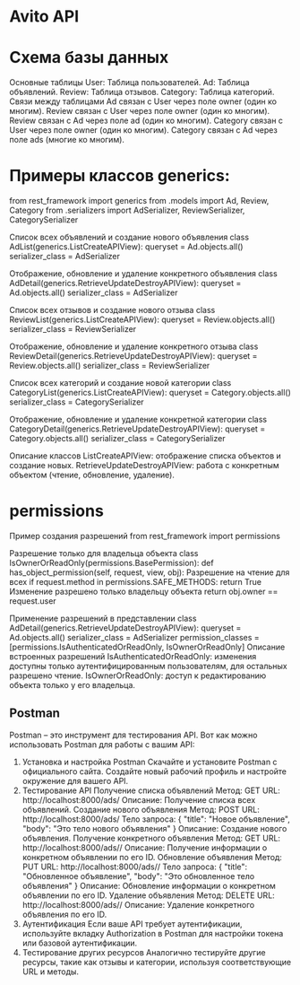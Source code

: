 # Avito API

# Схема базы данных
Основные таблицы
  User: Таблица пользователей.
  Ad: Таблица объявлений.
  Review: Таблица отзывов.
  Category: Таблица категорий.
Связи между таблицами
  Ad связан с User через поле owner (один ко многим).
  Review связан с User через поле owner (один ко многим).
  Review связан с Ad через поле ad (один ко многим).
  Category связан с User через поле owner (один ко многим).
  Category связан с Ad через поле ads (многие ко многим).

# Примеры классов generics:
  
from rest_framework import generics
from .models import Ad, Review, Category
from .serializers import AdSerializer, ReviewSerializer, CategorySerializer

Список всех объявлений и создание нового объявления
class AdList(generics.ListCreateAPIView):
    queryset = Ad.objects.all()
    serializer_class = AdSerializer

Отображение, обновление и удаление конкретного объявления
class AdDetail(generics.RetrieveUpdateDestroyAPIView):
    queryset = Ad.objects.all()
    serializer_class = AdSerializer

Список всех отзывов и создание нового отзыва
class ReviewList(generics.ListCreateAPIView):
    queryset = Review.objects.all()
    serializer_class = ReviewSerializer
    
Отображение, обновление и удаление конкретного отзыва
class ReviewDetail(generics.RetrieveUpdateDestroyAPIView):
    queryset = Review.objects.all()
    serializer_class = ReviewSerializer

Список всех категорий и создание новой категории
class CategoryList(generics.ListCreateAPIView):
    queryset = Category.objects.all()
    serializer_class = CategorySerializer

Отображение, обновление и удаление конкретной категории
class CategoryDetail(generics.RetrieveUpdateDestroyAPIView):
    queryset = Category.objects.all()
    serializer_class = CategorySerializer

Описание классов
ListCreateAPIView: отображение списка объектов и создание новых.
RetrieveUpdateDestroyAPIView: работа с конкретным объектом (чтение, обновление, удаление).

# permissions
Пример создания разрешений
from rest_framework import permissions

Разрешение только для владельца объекта
class IsOwnerOrReadOnly(permissions.BasePermission):
    def has_object_permission(self, request, view, obj):
        Разрешение на чтение для всех
        if request.method in permissions.SAFE_METHODS:
            return True
        Изменение разрешено только владельцу объекта
        return obj.owner == request.user

Применение разрешений в представлении
class AdDetail(generics.RetrieveUpdateDestroyAPIView):
    queryset = Ad.objects.all()
    serializer_class = AdSerializer
    permission_classes = [permissions.IsAuthenticatedOrReadOnly, IsOwnerOrReadOnly]
Описание встроенных разрешений
IsAuthenticatedOrReadOnly: изменения доступны только аутентифицированным пользователям, для остальных разрешено чтение.
IsOwnerOrReadOnly: доступ к редактированию объекта только у его владельца.

## Postman
Postman – это инструмент для тестирования API. Вот как можно использовать Postman для работы с вашим API:

1. Установка и настройка Postman
Скачайте и установите Postman с официального сайта.
Создайте новый рабочий профиль и настройте окружение для вашего API.
2. Тестирование API
Получение списка объявлений
Метод: GET
URL: http://localhost:8000/ads/
Описание: Получение списка всех объявлений.
Создание нового объявления
Метод: POST
URL: http://localhost:8000/ads/
Тело запроса:
{
    "title": "Новое объявление",
    "body": "Это тело нового объявления"
}
Описание: Создание нового объявления.
Получение конкретного объявления
Метод: GET
URL: http://localhost:8000/ads/<id>/
Описание: Получение информации о конкретном объявлении по его ID.
Обновление объявления
Метод: PUT
URL: http://localhost:8000/ads/<id>/
Тело запроса:
{
    "title": "Обновленное объявление",
    "body": "Это обновленное тело объявления"
}
Описание: Обновление информации о конкретном объявлении по его ID.
Удаление объявления
Метод: DELETE
URL: http://localhost:8000/ads/<id>/
Описание: Удаление конкретного объявления по его ID.
3. Аутентификация
Если ваше API требует аутентификации, используйте вкладку Authorization в Postman для настройки токена или базовой аутентификации.
4. Тестирование других ресурсов
Аналогично тестируйте другие ресурсы, такие как отзывы и категории, используя соответствующие URL и методы.

